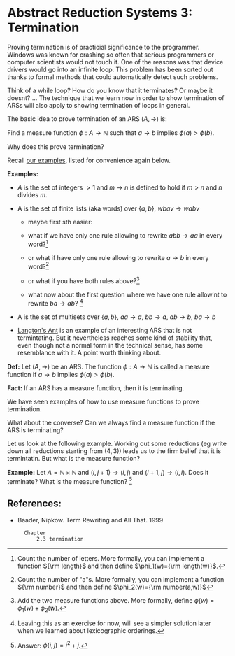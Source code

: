 # Abstract Reduction Systems 3: Termination


Proving termination is of practicial significance to the programmer. Windows was known for crashing so often that serious  programmers or computer scientists would not touch it. One of the reasons was that device drivers would go into an infinite loop. This problem has been sorted out thanks to formal methods that could automatically detect such problems.

Think of a while loop? How do you know that it terminates? Or maybe it doesnt? ... The technique that we learn now in order to show termination of ARSs will also apply to showing termination of loops in general. 

The basic idea to prove termination of an ARS $(A,\to)$ is:

Find a measure function $\phi: A \to \mathbb N$ such that $a\to b$ implies $\phi(a)>\phi(b)$.

Why does this prove termination?

Recall [our examples](https://hackmd.io/NPrGI0XTSviEhw2KBAevrA#Examples), listed for convenience again below.

**Examples:**

- $A$ is the set of integers $> 1$ and  $m\to n$ is defined to hold if $m>n$ and $n$ divides $m$.

- A is the set of finite lists (aka words) over $\{a,b\}$, $wbav\to wabv$

  - maybe first sth easier:

  - what if we have only one rule allowing to rewrite  $abb\to aa$ in every word?[^answerabb] 
  
  - or what if have only one rule allowing to rewrite  $a\to b$ in every word?[^answerab]
  
  - or what if you have both rules above?[^answerboth]

  - what now about the first question where we have one rule allowint to rewrite $ba\to ab$? [^answerbaab]

- A is the set of multisets over $\{a,b\}$, $aa\to a$, $bb\to a$, $ab\to b$, $ba\to b$

- [Langton's Ant](https://kartoweb.itc.nl/kobben/D3tests/LangstonsAnt/) is an example of an interesting ARS that is not termintating. But it nevertheless reaches some kind of stability that, even though not a normal form in the technical sense, has some resemblance with it. A point worth thinking about.




**Def:** Let $(A,\to)$ be an ARS. The function $\phi: A \to \mathbb N$ is called a measure function if $a\to b$ implies $\phi(a)>\phi(b)$.

**Fact:** If an ARS has a measure function, then it is terminating.

We have seen examples of how to use measure functions to prove termination.

What about the converse? Can we always find a measure function if the ARS is terminating?

Let us look at the following example. Working out some reductions (eg write down all reductions starting from $(4,3)$) leads us to the firm belief that it is termintatin. But what is the measure function?

**Example:** Let $A=\mathbb N\times \mathbb N$ and $(i,j+1)\to (i,j)$ and $(i+1,j)\to (i,i)$. Does it terminate? What is the measure function? [^answer] 




## References:
- Baader, Nipkow. Term Rewriting and All That. 1999
        
        Chapter 
			2.3 termination


[^answerabb]: Count the number of letters. More formally, you can implement a function ${\rm length}$ and then define $\phi_1(w)={\rm length(w)}$.

[^answerab]: Count the number of "a"s. More formally, you can implement a function ${\rm number}$ and then define $\phi_2(w)={\rm number(a,w)}$

[^answerboth]: Add the two measure functions above. More formally, define $\phi(w)=\phi_1(w)+\phi_2(w)$.

[^answerbaab]: Leaving this as an exercise for now, will see a simpler solution later when we learned about lexicographic orderings.

[^answer]: Answer: $\phi(i,j)=i^2+j$.

